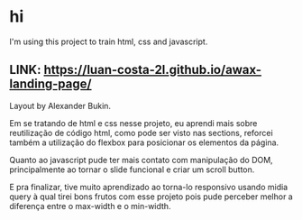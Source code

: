 # hi

I'm using this project to train html, css and javascript.

## LINK: https://luan-costa-2l.github.io/awax-landing-page/

Layout by Alexander Bukin.

Em se tratando de html e css nesse projeto, eu aprendi mais sobre reutilização de código html, como pode ser visto nas sections, reforcei também a utilização do flexbox para posicionar os elementos da página.

Quanto ao javascript pude ter mais contato com manipulação do DOM, principalmente ao tornar o slide funcional e criar um scroll button.

E pra finalizar, tive muito aprendizado ao torna-lo responsivo usando midia query à qual tirei bons frutos com esse projeto pois pude perceber melhor a diferença entre o max-width e o min-width. 